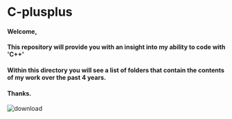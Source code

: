 # C-plusplus

#### Welcome,

#### This repository will provide you with an insight into my ability to code with 'C++'

#### Within this directory you will see a list of folders that contain the contents of my work over the past 4 years.

#### Thanks.

![download](https://user-images.githubusercontent.com/36043248/60593836-80542280-9d9b-11e9-8f6d-326b88726a06.png)

